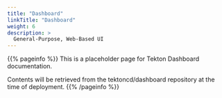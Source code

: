 ```yaml
---
title: "Dashboard"
linkTitle: "Dashboard"
weight: 6
description: >
  General-Purpose, Web-Based UI
---
```


{{% pageinfo %}}
This is a placeholder page for Tekton Dashboard documentation.

Contents will be retrieved from the tektoncd/dashboard repository at
the time of deployment.
{{% /pageinfo %}}
